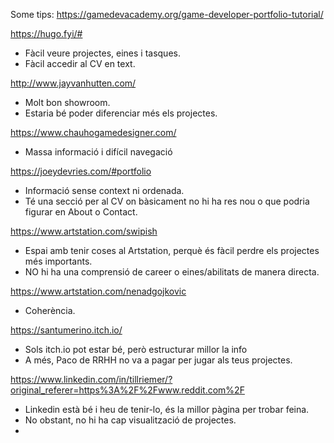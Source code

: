 

Some tips: https://gamedevacademy.org/game-developer-portfolio-tutorial/

https://hugo.fyi/#
- Fàcil veure projectes, eines i tasques.
- Fàcil accedir al CV en text. 

http://www.jayvanhutten.com/
- Molt bon showroom. 
- Estaria bé poder diferenciar més els projectes. 

https://www.chauhogamedesigner.com/
- Massa informació i difícil navegació


https://joeydevries.com/#portfolio
- Informació sense context ni ordenada. 
- Té una secció per al CV on bàsicament no hi ha res nou o que podria figurar en About o Contact.

https://www.artstation.com/swipish
- Espai amb tenir coses al Artstation, perquè és fàcil perdre els projectes més importants.
- NO hi ha una comprensió de career o eines/abilitats de manera directa. 

https://www.artstation.com/nenadgojkovic
- Coherència. 

https://santumerino.itch.io/
- Sols itch.io pot estar bé, però estructurar millor la info
- A més, Paco de RRHH no va a pagar per jugar als teus projectes. 

https://www.linkedin.com/in/tillriemer/?original_referer=https%3A%2F%2Fwww.reddit.com%2F
- Linkedin està bé i heu de tenir-lo, és la millor pàgina per trobar feina. 
- No obstant, no hi ha cap visualització de projectes. 
- 
